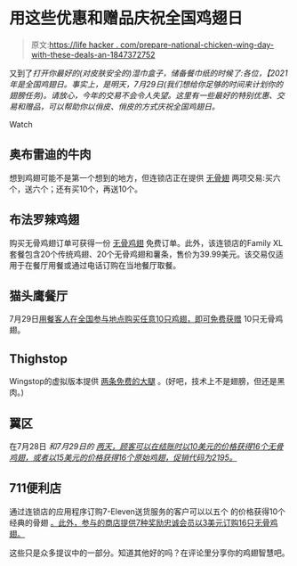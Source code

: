 # 用这些优惠和赠品庆祝全国鸡翅日

> 原文:[https://life hacker . com/prepare-national-chicken-wing-day-with-these-deals-an-1847372752](https://lifehacker.com/celebrate-national-chicken-wing-day-with-these-deals-an-1847372752)

又到了*打开你最好的(对皮肤安全的)湿巾盒子，储备餐巾纸的时候了:各位，【2021年是全国鸡翅日。事实上，是明天，7月29日(我们想给你足够的时间来计划你的翅膀任务)。请放心，今年的交易不会令人失望。这里有一些最好的特别优惠、交易和赠品，可以帮助你以俏皮、俏皮的方式庆祝全国鸡翅日。*

Watch

## 奥布雷迪的牛肉

想到鸡翅可能不是第一个想到的地方，但连锁店正在提供 [无骨翅](https://www.today.com/food/how-get-free-wings-national-chicken-wing-day-2021-t226247) 两项交易:买六个，送六个；还有买10个，再送10个。

## 布法罗辣鸡翅

购买无骨鸡翅订单可获得一份 [无骨鸡翅](https://www.today.com/food/how-get-free-wings-national-chicken-wing-day-2021-t226247) 免费订单。此外，该连锁店的Family XL套餐包含20个传统鸡翅、20个无骨鸡翅和薯条，售价为39.99美元。该交易仅适用于在餐厅用餐或通过电话订购在当地餐厅取餐。

## 猫头鹰餐厅

7月29日[用餐客人在全国参与地点购买任意10只鸡翅，即可免费获赠](https://www.hooters.com/) 10只无骨鸡翅。

## Thighstop

Wingstop的虚拟版本提供 [两条免费的大腿](https://www.today.com/food/how-get-free-wings-national-chicken-wing-day-2021-t226247) 。(好吧，技术上不是翅膀，但还是黑肉。)

## 翼区

在7月28日 *和7月29日的 [两天，顾客可以在结账时以10美元的价格获得16个无骨鸡翅，或者以15美元的价格获得16个原始鸡翅，促销代码为2195。](https://www.today.com/food/how-get-free-wings-national-chicken-wing-day-2021-t226247)*

## 711便利店

通过连锁店的应用程序订购7-Eleven送货服务的客户可以以五个 的价格获得10个经典的骨翅 [。此外，参与的商店提供7种奖励忠诚会员以3美元订购16只无骨鸡翅。](https://corp.7-eleven.com/corp-press-releases/07-23-2021-7-eleven-delivers-buy-one-get-one-free-wing-deals-on-national-chicken-wing-day)

这些只是众多提议中的一部分。知道其他好的吗？在评论里分享你的鸡翅智慧吧。